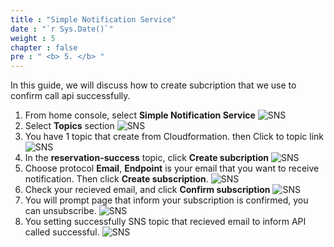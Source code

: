```yaml
---
title : "Simple Notification Service"
date : "`r Sys.Date()`"
weight : 5
chapter : false
pre : " <b> 5. </b> "
---
```


In this guide, we will discuss how to create subcription that we use to confirm call api successfully.

1. From home console, select **Simple Notification Service**
![SNS](/images/4SNS/1.png)
2. Select **Topics** section
![SNS](/images/4SNS/2.png)
3. You have 1 topic that create from Cloudformation. then Click to topic link
![SNS](/images/4SNS/3.png)
4. In the **reservation-success** topic, click **Create subcription** 
![SNS](/images/4SNS/4.png)
5. Choose protocol **Email**, **Endpoint** is your email that you want to receive notification. Then click **Create subscription**.
![SNS](/images/4SNS/5.png)
6. Check your recieved email, and click **Confirm subscription** 
![SNS](/images/4SNS/6.png)
7. You will prompt page that inform your subscription is confirmed, you can unsubscribe.
![SNS](/images/4SNS/7.png)
8. You setting successfully SNS topic that recieved email to inform API called successful.
![SNS](/images/4SNS/8.png)


